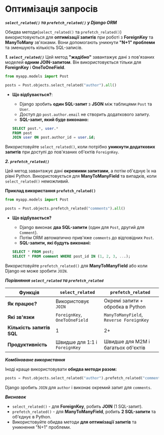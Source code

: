 # Оптимізація запросів
***`select_related()` та `prefetch_related()` у Django ORM***

Обидва методи(`select_related()` та `prefetch_related()`) використовуються для **оптимізації запитів** при роботі з **ForeignKey** та **ManyToMany** зв'язками. Вони допомогають уникнути **"N+1" проблеми** та зменшують кількість SQL-записів.

***1. `select_related()`***
Цей метод **"жадібно"** завантажує дані з пов'язаних моделей **одним JOIN-запитом**. Він використовується тільки для **ForeignKey** i **OneToOneField**.

```python
from myapp.models import Post

posts = Post.objects.select_related("author").all()
```
- **Що відбувається?**:
  - Django зробить **один SQL-запит** з **JSON** між таблицями `Post` та `User`.
  - Доступ до `post.author.email` не створить додаткового запиту.
  - **SQL-запит, який буде виконано:**
  
  ```sql
  SELECT post.*, user.*
  FROM post
  JOIN user ON post.author_id = user.id;
  ```
Використовуйте `select_related()`, коли потрібно **уникнути додаткових запитів** при доступі до пов'язаних об'єктів `ForeignKey`.


***2. `prefetch_related()`***

Цей метод завантажує дані **окремими запитами**, а потім об'єднує їх на рівні Python. Використовується для **ManyToManyField** та випадків, коли `select_related()` неможливий.

**Приклад використання `prefetch_related()`**

```python
from myapp.models import Post

posts = Post.objects.prefetch_related("comments").all()
```
- **Що відбувається?**

  - Django виконає **два SQL-запити** (один для `Post`, другий для `Comment`).
  - Потім ORM автоматично прив'яже `comments` до відповідних `Post`.
  - **SQL-запити, які будуть виконані:**

  ```sql
  SELECT * FROM post;
  SELECT * FROM comment WHERE post_id IN (1, 2, 3, ...);
  ```
Використовуйте `prefetch_related()` для **ManyToManyField** або коли Django не може зробити `JOIN`.

***Порівняння `select_related` та `prefetch_related`***

| Функція | `select_related` | `prefetch_related` |
| --------------- | --------------- | --------------- |
| **Як працює?** | Використовує `JOIN` | Окремі запити + обробка в Python |
| **Які зв'язки** | `ForeignKey`, `OneToOneField` | `ManyToManyField`, `Reverse ForeignKey` |
| **Кількість запитів SQL** | 1 | 2+ |
| **Продуктивність** | Швидше для 1:1 і `ForeignKey` | Швидше для M2M і багатьох об'єктів |


***Комбіноване використання***

Іноді краще використовувати **обидва методи разом:**

```python
posts = Post.objects.select_related("author").prefetch_related("comments").all()
```
Django зробить `JOIN` для `author` і виконає окремий запит для `comments`.

***Висновок***

- `select_related()` - для **ForeignKey**, робить **JOIN** (1 SQL-запит).
- `prefetch_related()` - для **ManyToManyField**, робить **2 SQL-запити** та об'єднує в Python.
- Використовуйте обидва методи **для оптимізації запитів** та уникнення "N+1" проблеми.
